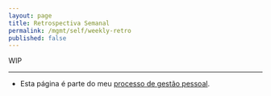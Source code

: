 ```yaml
---
layout: page
title: Retrospectiva Semanal
permalink: /mgmt/self/weekly-retro
published: false
---
```


WIP

----

- Esta página é parte do meu [processo de gestão pessoal](/mgmt/self).